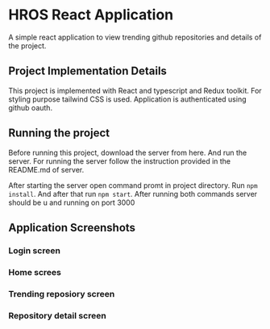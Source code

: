 # HROS React Application

A simple react application to view trending github repositories and details of the project.

## Project Implementation Details

This project is implemented with React and typescript and Redux toolkit. For styling purpose tailwind CSS is used. Application is authenticated using github oauth.

## Running the project

Before running this project, download the server from here. And run the server. For running the server follow the instruction provided in the README.md of server.  
  
After starting the server open command promt in project directory. Run ```npm install```. And after that run ```npm start```. After running both commands server should be u and running on port 3000

## Application Screenshots

### Login screen


### Home screes


### Trending reposiory screen


### Repository detail screen